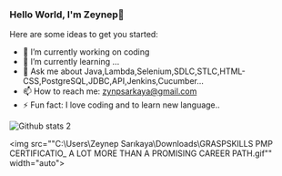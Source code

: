 ### Hello World, I'm Zeynep👋

Here are some ideas to get you started:

- 🔭 I’m currently working on coding
- 🌱 I’m currently learning ...
- 💬 Ask me about Java,Lambda,Selenium,SDLC,STLC,HTML-CSS,PostgreSQL,JDBC,API,Jenkins,Cucumber...
- 📫 How to reach me: zynpsarkaya@gmail.com
- ⚡ Fun fact: I love coding and to learn new language.. 

![Github stats 2](https://github-readme-stats.vercel.app/api?username=ToKyOzY&show_icons=true&theme=radical)

<img src=""C:\Users\Zeynep Sarıkaya\Downloads\GRASPSKILLS PMP CERTIFICATIO_ A LOT MORE THAN A PROMISING CAREER PATH.gif"" width="auto">
